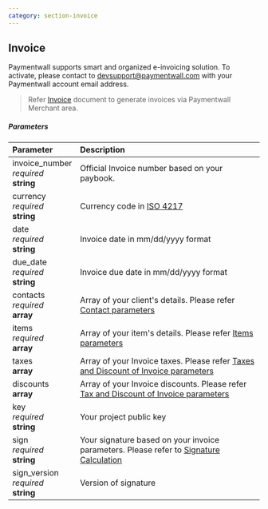 ```yaml
---
category: section-invoice
---
```

## Invoice

Paymentwall supports smart and organized e-invoicing solution. To activate, 
please contact to [devsupport@paymentwall.com](mailto:devsupport@paymentwall.com) with your Paymentwall account email address.

> Refer [Invoice](/invoice) document to generate invoices via Paymentwall Merchant area.

##### Parameters

| Parameter | Description |
|:---|:---|
|invoice_number<br>*required*<br>**string**| Official Invoice number based on your paybook. |
|currency<br>*required*<br>**string**| Currency code in [ISO 4217](https://en.wikipedia.org/wiki/ISO_4217#Active_codes) |
|date<br>*required*<br>**string**| Invoice date in mm/dd/yyyy format |
|due_date<br>*required*<br>**string**| Invoice due date in mm/dd/yyyy format |
|contacts<br>*required*<br>**array**| Array of your client's details. Please refer [Contact parameters](#contacts) |
|items<br>*required*<br>**array**| Array of your item's details. Please refer [Items parameters](#items) |
|taxes<br>**array**| Array of your Invoice taxes. Please refer [Taxes and Discount of Invoice parameters](#invoice-taxdiscount) |
|discounts<br>**array**| Array of your Invoice discounts. Please refer [Tax and Discount of Invoice parameters](#invoice-taxdiscount) |
|key<br>*required*<br>**string**| Your project public key |
|sign<br>*required*<br>**string**| Your signature based on your invoice parameters. Please refer to [Signature Calculation](/signature-calculation) |
|sign_version<br>*required*<br>**string**| Version of signature |

